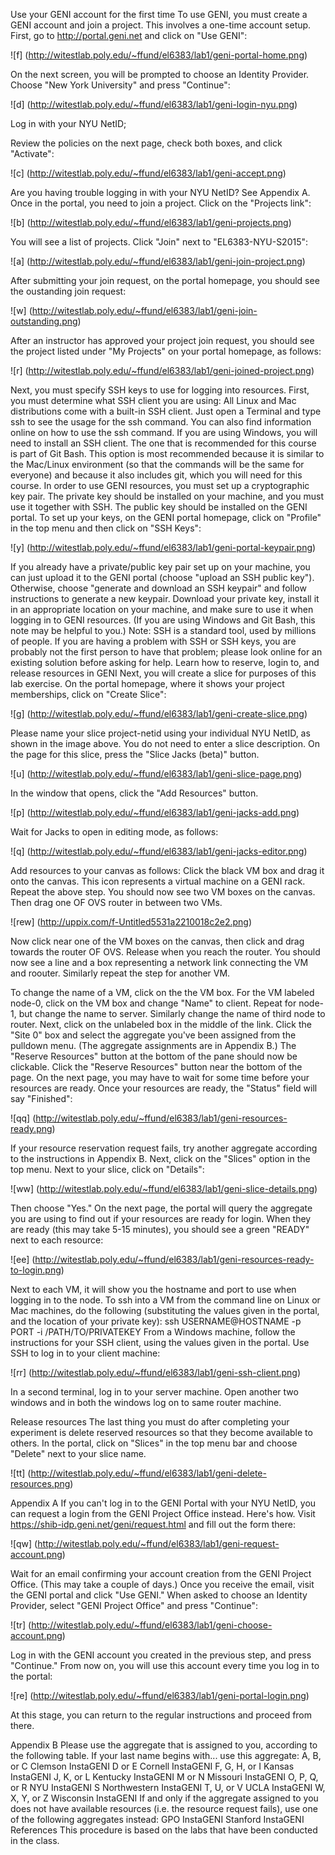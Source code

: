Use your GENI account for the first time
To use GENI, you must create a GENI account and join a project. This involves a one-time account setup.
First, go to http://portal.geni.net and click on "Use GENI":

![f] (http://witestlab.poly.edu/~ffund/el6383/lab1/geni-portal-home.png)

On the next screen, you will be prompted to choose an Identity Provider. Choose "New York University" and press "Continue":

![d]  (http://witestlab.poly.edu/~ffund/el6383/lab1/geni-login-nyu.png)

Log in with your NYU NetID;

Review the policies on the next page, check both boxes, and click "Activate":

![c] (http://witestlab.poly.edu/~ffund/el6383/lab1/geni-accept.png)

Are you having trouble logging in with your NYU NetID? See Appendix A.
Once in the portal, you need to join a project. Click on the "Projects link":

![b]  (http://witestlab.poly.edu/~ffund/el6383/lab1/geni-projects.png)

You will see a list of projects. Click "Join" next to "EL6383-NYU-S2015":

![a] (http://witestlab.poly.edu/~ffund/el6383/lab1/geni-join-project.png)


After submitting your join request, on the portal homepage, you should see the oustanding join request:

![w]  (http://witestlab.poly.edu/~ffund/el6383/lab1/geni-join-outstanding.png)

After an instructor has approved your project join request, you should see the project listed under "My Projects" on your portal homepage, as follows:

![r] (http://witestlab.poly.edu/~ffund/el6383/lab1/geni-joined-project.png)

Next, you must specify SSH keys to use for logging into resources.
First, you must determine what SSH client you are using:
All Linux and Mac distributions come with a built-in SSH client. Just open a Terminal and type ssh to see the usage for the ssh command. You can also find information online on how to use the ssh command.
If you are using Windows, you will need to install an SSH client. The one that is recommended for this course is part of Git Bash. This option is most recommended because it is similar to the Mac/Linux environment (so that the commands will be the same for everyone) and because it also includes git, which you will need for this course.
In order to use GENI resources, you must set up a cryptographic key pair. The private key should be installed on your machine, and you must use it together with SSH. The public key should be installed on the GENI portal.
To set up your keys, on the GENI portal homepage, click on "Profile" in the top menu and then click on "SSH Keys":

![y]  (http://witestlab.poly.edu/~ffund/el6383/lab1/geni-portal-keypair.png)

If you already have a private/public key pair set up on your machine, you can just upload it to the GENI portal (choose "upload an SSH public key").
Otherwise, choose "generate and download an SSH keypair" and follow instructions to generate a new keypair. Download your private key, install it in an appropriate location on your machine, and make sure to use it when logging in to GENI resources. (If you are using Windows and Git Bash, this note may be helpful to you.)
Note: SSH is a standard tool, used by millions of people. If you are having a problem with SSH or SSH keys, you are probably not the first person to have that problem; please look online for an existing solution before asking for help.
Learn how to reserve, login to, and release resources in GENI
Next, you will create a slice for purposes of this lab exercise. On the portal homepage, where it shows your project memberships, click on "Create Slice":

![g]  (http://witestlab.poly.edu/~ffund/el6383/lab1/geni-create-slice.png)

Please name your slice project-netid using your individual NYU NetID, as shown in the image above. You do not need to enter a slice description.
On the page for this slice, press the "Slice Jacks (beta)" button.

![u]  (http://witestlab.poly.edu/~ffund/el6383/lab1/geni-slice-page.png)

In the window that opens, click the "Add Resources" button.

![p]  (http://witestlab.poly.edu/~ffund/el6383/lab1/geni-jacks-add.png) 

Wait for Jacks to open in editing mode, as follows:

![q]  (http://witestlab.poly.edu/~ffund/el6383/lab1/geni-jacks-editor.png)

Add resources to your canvas as follows:
Click the black VM box and drag it onto the canvas. This icon represents a virtual machine on a GENI rack.
Repeat the above step. You should now see two VM boxes on the canvas. Then drag one OF OVS router in between two VMs.

![rew] (http://uppix.com/f-Untitled5531a2210018c2e2.png)

Now click near one of the VM boxes on the canvas, then click and drag towards the router OF OVS. Release when you reach the router. You should now see a line and a box representing a network link connecting the VM and roouter.
Similarly repeat the step for another VM.

To change the name of a VM, click on the the VM box.
For the VM labeled node-0, click on the VM box and change "Name" to client. Repeat for node-1, but change the name to server. Similarly change the name of third node to router.
Next, click on the unlabeled box in the middle of the link. 
Click the "Site 0" box and select the aggregate you've been assigned from the pulldown menu. (The aggregate assignments are in Appendix B.)
The "Reserve Resources" button at the bottom of the pane should now be clickable. Click the "Reserve Resources" button near the bottom of the page.
On the next page, you may have to wait for some time before your resources are ready. Once your resources are ready, the "Status" field will say "Finished":
   
![qq]  (http://witestlab.poly.edu/~ffund/el6383/lab1/geni-resources-ready.png)

If your resource reservation request fails, try another aggregate according to the instructions in Appendix B.
Next, click on the "Slices" option in the top menu. Next to your slice, click on "Details":

![ww]  (http://witestlab.poly.edu/~ffund/el6383/lab1/geni-slice-details.png)

Then choose "Yes."
On the next page, the portal will query the aggregate you are using to find out if your resources are ready for login. When they are ready (this may take 5-15 minutes), you should see a green "READY" next to each resource:

![ee]  (http://witestlab.poly.edu/~ffund/el6383/lab1/geni-resources-ready-to-login.png)

Next to each VM, it will show you the hostname and port to use when logging in to the node.
To ssh into a VM from the command line on Linux or Mac machines, do the following (substituting the values given in the portal, and the location of your private key):
ssh USERNAME@HOSTNAME -p PORT  -i /PATH/TO/PRIVATEKEY
From a Windows machine, follow the instructions for your SSH client, using the values given in the portal.
Use SSH to log in to your client machine:

![rr]  (http://witestlab.poly.edu/~ffund/el6383/lab1/geni-ssh-client.png)

In a second terminal, log in to your server machine. Open another two windows and in both the windows log on to same router machine.


Release resources
The last thing you must do after completing your experiment is delete reserved resources so that they become available to others. In the portal, click on "Slices" in the top menu bar and choose "Delete" next to your slice name.


![tt]  (http://witestlab.poly.edu/~ffund/el6383/lab1/geni-delete-resources.png)


Appendix A
If you can't log in to the GENI Portal with your NYU NetID, you can request a login from the GENI Project Office instead. Here's how.
Visit https://shib-idp.geni.net/geni/request.html and fill out the form there:

![qw]  (http://witestlab.poly.edu/~ffund/el6383/lab1/geni-request-account.png)

Wait for an email confirming your account creation from the GENI Project Office. (This may take a couple of days.)
Once you receive the email, visit the GENI portal and click "Use GENI." When asked to choose an Identity Provider, select "GENI Project Office" and press "Continue":

![tr]  (http://witestlab.poly.edu/~ffund/el6383/lab1/geni-choose-account.png)

Log in with the GENI account you created in the previous step, and press "Continue." From now on, you will use this account every time you log in to the portal:

![re]  (http://witestlab.poly.edu/~ffund/el6383/lab1/geni-portal-login.png)

At this stage, you can return to the regular instructions and proceed from there.

Appendix B
Please use the aggregate that is assigned to you, according to the following table.
If your last name begins with...	use this aggregate:
A, B, or C	Clemson InstaGENI
D or E	Cornell InstaGENI
F, G, H, or I	Kansas InstaGENI
J, K, or L	Kentucky InstaGENI
M or N	Missouri InstaGENI
O, P, Q, or R	NYU InstaGENI
S	Northwestern InstaGENI
T, U, or V	UCLA InstaGENI
W, X, Y, or Z	Wisconsin InstaGENI
If and only if the aggregate assigned to you does not have available resources (i.e. the resource request fails), use one of the following aggregates instead:
GPO InstaGENI
Stanford InstaGENI
References
This procedure is based on the labs that have been conducted in the class.


